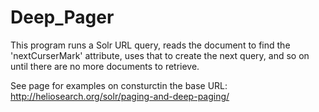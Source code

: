 # Deep_Pager

This program runs a Solr URL query, reads the document to find the 'nextCurserMark' attribute, uses that to create the next query, and so on until there are no more documents to retrieve.  

See page for examples on consturctin the base URL: 
http://heliosearch.org/solr/paging-and-deep-paging/